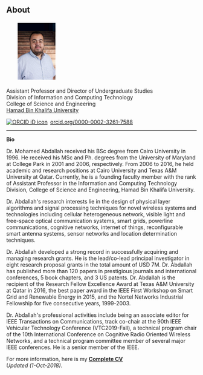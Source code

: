 About
-

<img src="/images/Abdallah.jpg" hspace="30" vspace="4" height="150" width="100"> 

Assistant Professor and Director of Undergraduate Studies <br>
Division of Information and Computing Technology <br>
College of Science and Engineering <br>
[Hamad Bin Khalifa University](https://hbku.edu.qa/)


<div itemscope itemtype="https://schema.org/Person"><a itemprop="sameAs" content="https://orcid.org/0000-0002-3261-7588" href="https://orcid.org/0000-0002-3261-7588" target="orcid.widget" rel="noopener noreferrer" style="vertical-align:top;"><img src="https://orcid.org/sites/default/files/images/orcid_16x16.png" style="width:1em;margin-right:.5em;" alt="ORCID iD icon">orcid.org/0000-0002-3261-7588</a></div> 


---
**Bio**

Dr. Mohamed Abdallah received his BSc degree from Cairo University in 1996. He received his MSc and Ph. degrees from the University of Maryland at College Park in 2001 and 2006, respectively. From 2006 to 2016, he held academic and research positions at Cairo University and Texas A&M University at Qatar. Currently, he is a founding faculty member with the rank of Assistant Professor in the Information and Computing Technology Division, College of Science and Engineering, Hamad Bin Khalifa University.
 
Dr. Abdallah's research interests lie in the design of physical layer algorithms and signal processing techniques for novel wireless systems and technologies including cellular heterogeneous network, visible light and free-space optical communication systems, smart grids, powerline communications, cognitive networks, internet of things, reconfigurable smart antenna systems, sensor networks and location determination techniques.

Dr. Abdallah developed a strong record in successfully acquiring and managing research grants. He is the lead/co-lead principal investigator in eight research proposal grants in the total amount of USD 7M. Dr. Abdallah has published more than 120 papers in prestigious journals and international conferences, 5 book chapters, and 3 US patents. Dr. Abdallah is the recipient of the Research Fellow Excellence Award at Texas A&M University at Qatar in 2016, the best paper award in the IEEE First Workshop on Smart Grid and Renewable Energy in 2015, and the Nortel Networks Industrial Fellowship for five consecutive years, 1999-2003. 

Dr. Abdallah's professional activities include being an associate editor for IEEE Transactions on Communications, track co-chair at the 90th IEEE Vehicular Technology Conference (VTC2019-Fall), a technical program chair of the 10th International Conference on Cognitive Radio Oriented Wireless Networks, and a technical program committee member of several major IEEE conferences. He is a senior member of the IEEE.

For more information, here is my **[Complete CV](Mohamed_Abdallah_Full_CV.pdf)** <br>
*Updated (1-Oct-2018)*.

 
